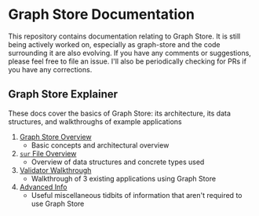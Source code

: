 # Graph Store Documentation
This repository contains documentation relating to Graph Store.
It is still being actively worked on, especially as graph-store and the code surrounding it are also evolving.
If you have any comments or suggestions, please feel free to file an issue. I'll also be periodically checking for PRs if you have any corrections.


## Graph Store Explainer
These docs cover the basics of Graph Store: its architecture, its data structures, and walkthroughs of example applications

1. [Graph Store Overview](1_graph_store_overview.md)
    - Basic concepts and architectural overview
2. [`sur` File Overview](2_sur_file_walkthrough.md)
    - Overview of data structures and concrete types used
3. [Validator Walkthrough](3_validator_walkthrough.md)
    - Walkthrough of 3 existing applications using Graph Store
4. [Advanced Info](4_advanced_info.md)
    - Useful miscellaneous tidbits of information that aren't required to use Graph Store

